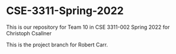 # CSE-3311-Spring-2022
This is our repository for Team 10 in CSE 3311-002 Spring 2022 for Christoph Csallner

This is the project branch for Robert Carr.
